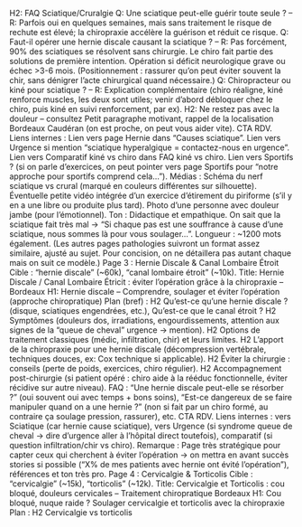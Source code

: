 H2: FAQ Sciatique/Cruralgie Q: Une sciatique peut-elle guérir toute seule ? – R: Parfois oui en quelques semaines, mais sans traitement le risque de rechute est élevé; la chiropraxie accélère la guérison et réduit ce risque. Q: Faut-il opérer une hernie discale causant la sciatique ? – R: Pas forcément, 90% des sciatiques se résolvent sans chirurgie. Le chiro fait partie des solutions de première intention. Opération si déficit neurologique grave ou échec >3-6 mois. (Positionnement : rassurer qu’on peut éviter souvent la chir, sans dénigrer l’acte chirurgical quand nécessaire.) Q: Chiropracteur ou kiné pour sciatique ? – R: Explication complémentaire (chiro réaligne, kiné renforce muscles, les deux sont utiles; venir d’abord débloquer chez le chiro, puis kiné en suivi renforcement, par ex). H2: Ne restez pas avec la douleur – consultez Petit paragraphe motivant, rappel de la localisation Bordeaux Caudéran (on est proche, on peut vous aider vite). CTA RDV. Liens internes : Lien vers page Hernie dans “Causes sciatique”. Lien vers Urgence si mention “sciatique hyperalgique = contactez-nous en urgence”. Lien vers Comparatif kiné vs chiro dans FAQ kiné vs chiro. Lien vers Sportifs ? (si on parle d’exercices, on peut pointer vers page Sportifs pour “notre approche pour sportifs comprend cela…”). Médias : Schéma du nerf sciatique vs crural (marqué en couleurs différentes sur silhouette). Éventuelle petite vidéo intégrée d’un exercice d’étirement du piriforme (s’il y en a une libre ou produite plus tard). Photo d’une personne avec douleur jambe (pour l’émotionnel). Ton : Didactique et empathique. On sait que la sciatique fait très mal -> “Si chaque pas est une souffrance à cause d’une sciatique, nous sommes là pour vous soulager…”. Longueur : ~1200 mots également. (Les autres pages pathologies suivront un format assez similaire, ajusté au sujet. Pour concision, on ne détaillera pas autant chaque mais on suit ce modèle.) Page 3 : Hernie Discale & Canal Lombaire Étroit Cible : “hernie discale” (~60k), “canal lombaire étroit” (~10k). Title: Hernie Discale / Canal Lombaire Étricit : éviter l’opération grâce à la chiropraxie – Bordeaux H1: Hernie discale – Comprendre, soulager et éviter l’opération (approche chiropratique) Plan (bref) : H2 Qu’est-ce qu’une hernie discale ? (disque, sciatiques engendrées, etc.), Qu’est-ce que le canal étroit ? H2 Symptômes (douleurs dos, irradiations, engourdissements, attention aux signes de la “queue de cheval” urgence -> mention). H2 Options de traitement classiques (médic, infiltration, chir) et leurs limites. H2 L’apport de la chiropraxie pour une hernie discale (décompression vertébrale, techniques douces, ex: Cox technique si applicable). H2 Éviter la chirurgie : conseils (perte de poids, exercices, chiro régulier). H2 Accompagnement post-chirurgie (si patient opéré : chiro aide à la rééduc fonctionnelle, éviter récidive sur autre niveau). FAQ : “Une hernie discale peut-elle se résorber ?” (oui souvent oui avec temps + bons soins), “Est-ce dangereux de se faire manipuler quand on a une hernie ?” (non si fait par un chiro formé, au contraire ça soulage pression, rassurer), etc. CTA RDV. Liens internes : vers Sciatique (car hernie cause sciatique), vers Urgence (si syndrome queue de cheval -> dire d’urgence aller à l’hôpital direct toutefois), comparatif (si question infiltration/chir vs chiro). Remarque : Page très stratégique pour capter ceux qui cherchent à éviter l’opération -> on mettra en avant succès stories si possible (“X% de mes patients avec hernie ont évité l’opération”), références et ton très pro. Page 4 : Cervicalgie & Torticolis Cible : “cervicalgie” (~15k), “torticolis” (~12k). Title: Cervicalgie et Torticolis : cou bloqué, douleurs cervicales – Traitement chiropratique Bordeaux H1: Cou bloqué, nuque raide ? Soulager cervicalgie et torticolis avec la chiropraxie Plan : H2 Cervicalgie vs torticolis